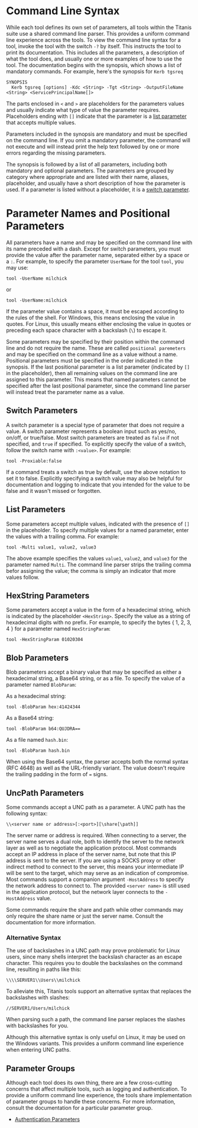 # Command Line Syntax

While each tool defines its own set of parameters, all tools within the Titanis suite use a shared command line parser.  This provides a uniform command line experience across the tools.  To view the command line syntax for a tool, invoke the tool with the switch `-?` by itself.  This instructs the tool to print its documentation.  This includes all the parameters, a description of what the tool does, and usually one or more examples of how to use the tool.  The documentation begins with the synopsis, which shows a list of mandatory commands.  For example, here's the synopsis for `Kerb tgsreq`

```
SYNOPSIS
  Kerb tgsreq [options] -Kdc <String> -Tgt <String> -OutputFileName <String> <ServicePrincipalName[]>
```

The parts enclosed in `<` and `>` are placeholders for the parameters values and usually indicate what type of value the parameter requires.  Placeholders ending with `[]` indicate that the parameter is a [list parameter](#list-parameters) that accepts multiple values.

Parameters included in the synopsis are mandatory and must be specified on the command line.  If you omit a mandatory parameter, the command will not execute and will instead print the help text followed by one or more errors regarding the missing parameters.

The synopsis is followed by a list of all parameters, including both mandatory and optional parameters.  The parameters are grouped by category where appropriate and are listed with their name, aliases, placeholder, and usually have a short description of how the parameter is used.  If a parameter is listed without a placeholder, it is a [switch parameter](#switch-parameters).

# Parameter Names and Positional Parameters

All parameters have a name and may be specified on the command line with its name preceded with a dash.  Except for switch parameters, you must provide the value after the parameter name, separated either by a space or a `:`.  For example, to specify the parameter `UserName` for the tool `tool`, you may use:

```
tool -UserName milchick
```

or

```
tool -UserName:milchick
```

If the parameter value contains a space, it must be escaped according to the rules of the shell.  For Windows, this means enclosing the value in quotes.  For Linux, this usually means either enclosing the value in quotes or preceding each space character with a backslash (`\`) to escape it.

Some parameters may be specified by their position within the command line and do not require the name.  These are called `positional paremeters` and may be specified on the command line as a value without a name.  Positional parameters must be specified in the order indicated in the synopsis.  If the last positional parameter is a list parameter (indicated by `[]` in the placeholder), then all remaining values on the command line are assigned to this parameter.  This means that named parameters cannot be specified after the last positional parameter, since the command line parser will instead treat the parameter name as a value.

## Switch Parameters
A switch parameter is a special type of parameter that does not require a value.  A switch parameter represents a boolean input such as yes/no, on/off, or true/false.  Most switch parameters are treated as `false` if not specified, and `true` if specified.  To explicitly specify the value of a switch, follow the switch name with `:<value>`.  For example:

```
tool -Proxiable:false
```

If a command treats a switch as true by default, use the above notation to set it to false.  Explicitly specifying a switch value may also be helpful for documentation and logging to indicate that you intended for the value to be false and it wasn't missed or forgotten.

## List Parameters
Some parameters accept multiple values, indicated with the presence of `[]` in the placeholder.  To specify multiple values for a named parameter, enter the values with a trailing comma.  For example:

```
tool -Multi value1, value2, value3
```

The above example specifies the values `value1`, `value2`, and `value3` for the parameter named `Multi`.  The command line parser strips the trailing comma befor assigning the value; the comma is simply an indicator that more values follow.

## HexString Parameters
Some parameters accept a value in the form of a hexadecimal string, which is indicated by the placeholder `<HexString>`.  Specify the value as a string of hexadecimal digits with no prefix.  For example, to specify the bytes { 1, 2, 3, 4 } for a parameter named `HexStringParam`:

```
tool -HexStringParam 01020304
```

## Blob Parameters
Blob parameters accept a binary value that may be specified as either a hexadecimal string, a Base64 string, or as a file.  To specify the value of a parameter named `BlobParam`:

As a hexadecimal string:

```
tool -BlobParam hex:41424344
```

As a Base64 string:

```
tool -BlobParam b64:QUJDRA==
```

As a file named `hash.bin`:

```
tool -BlobParam hash.bin
```

When using the Base64 syntax, the parser accepts both the normal syntax (RFC 4648) as well as the URL-friendly variant.  The value doesn't require the trailing padding in the form of `=` signs.

## UncPath Parameters

Some commands accept a UNC path as a parameter.  A UNC path has the following syntax:

```\\<server name or address>[:<port>][\share[\path]]```

The server name or address is required.  When connecting to a server, the server name serves a dual role, both to identify the server to the network layer as well as to negotiate the application protocol.  Most commands accept an IP address in place of the server name, but note that this IP address is sent to the server.  If you are using a SOCKS proxy or other indirect method to connect to the server, this means your intermediate IP will be sent to the target, which may serve as an indication of compromise.  Most commands support a companion argument `-HostAddress` to specify the network address to connect to.  The provided `<server name>` is still used in the application protocol, but the network layer connects to the `-HostAddress` value.

Some commands require the share and path while other commands may only require the share name or just the server name.  Consult the documentation for more information.

### Alternative Syntax

The use of backslashes in a UNC path may prove problematic for Linux users, since many shells interpret the backslash character as an escape character.  This requires you to double the backslashes on the command line, resulting in paths like this:

```
\\\\SERVER1\\Users\\milchick
```

To alleviate this, Titanis tools support an alternative syntax that replaces the backslashes with slashes:

```
//SERVER1/Users/milchick
```

When parsing such a path, the command line parser replaces the slashes with backslashes for you.

Although this alternative syntax is only useful on Linux, it may be used on the Windows variants.  This provides a uniform command line experience when entering UNC paths.

## Parameter Groups
Although each tool does its own thing, there are a few cross-cutting concerns that affect multiple tools, such as logging and authentication.  To provide a uniform command line experience, the tools share implementation of parameter groups to handle these concerns.  For more information, consult the documentation for a particular parameter group.

* [Authentication Parameters](syntax-auth.md)